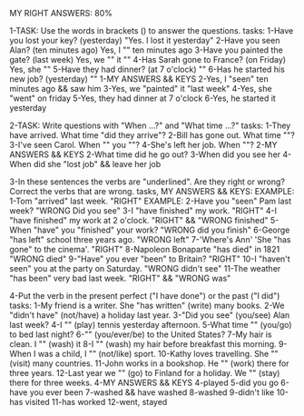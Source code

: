 MY RIGHT ANSWERS: 80%

1-TASK: Use the words in brackets () to answer the questions.
tasks:
  1-Have you lost your key?
  (yesterday) "Yes. I lost it yesterday"
  2-Have you seen Alan?
  (ten minutes ago) Yes, I "" ten minutes ago
  3-Have you painted the gate? (last week)
  Yes, we "" it ""
  4-Has Sarah gone to France? (on Friday)
  Yes, she ""
  5-Have they had dinner? (at 7 o'clock)
  ""
  6-Has he started his new job? (yesterday)
  ""
1-MY ANSWERS && KEYS
  2-Yes, I "seen" ten minutes ago && saw him
  3-Yes, we "painted" it "last week"
  4-Yes, she "went" on friday
  5-Yes, they had dinner at 7 o'clock
  6-Yes, he started it yesterday

2-TASK: Write questions with "When ...?" and "What time ...?"
tasks:
  1-They have arrived.
  What time "did they arrive"?
  2-Bill has gone out.
  What time ""?
  3-I've seen Carol.
  When "" you ""?
  4-She's left her job.
  When ""?
2-MY ANSWERS && KEYS
  2-What time did he go out?
  3-When did you see her
  4-When did she "lost job" && leave her job

3-In these sentences the verbs are "underlined". Are they right or wrong?
Correct the verbs that are wrong.
tasks, MY ANSWERS && KEYS:
  EXAMPLE: 1-Tom "arrived" last week.
  "RIGHT"
  EXAMPLE: 2-Have you "seen" Pam last week?
  "WRONG Did you see"
  3-I "have finished" my work.
  "RIGHT"
  4-I "have finished" my work at 2 o'clock.
  "RIGHT" && "WRONG finished"
  5-When "have" you "finished" your work?
  "WRONG did you finish"
  6-George "has left" school three years ago.
  "WRONG left" 
  7-'Where's Ann' 'She "has gone" to the cinema'.
  "RIGHT"
  8-Napoleon Bonaparte "has died" in 1821
  "WRONG died"
  9-"Have" you ever "been" to Britain?
  "RIGHT"
  10-I "haven't seen" you at the party on Saturday.
  "WRONG didn't see"
  11-The weather "has been" very bad last week.
  "RIGHT" && "WRONG was"

4-Put the verb in the present perfect ("I have done") or the past ("I did")
tasks:
  1-My friend is a writer. She "has written" (write) many books.
  2-We "didn't have" (not/have) a holiday last year.
  3-"Did you see" (you/see) Alan last week?
  4-I "" (play) tennis yesterday afternoon.
  5-What time "" (you/go) to bed last night?
  6-"" (you/ever/be) to the United States?
  7-My hair is clean. I "" (wash) it
  8-I "" (wash) my hair before breakfast this morning.
  9-When I was a child, I "" (not/like) sport.
  10-Kathy loves travelling. She "" (visit) many countries.
  11-John works in a bookshop. He "" (work) there for three years.
  12-Last year we "" (go) to Finland for a holiday. We "" (stay) there for three weeks.
4-MY ANSWERS && KEYS
  4-played
  5-did you go
  6-have you ever been
  7-washed && have washed
  8-washed
  9-didn't like
  10-has visited
  11-has worked
  12-went, stayed